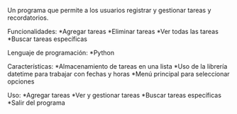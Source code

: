 Un programa que permite a los usuarios registrar y gestionar tareas y recordatorios.

Funcionalidades:
*Agregar tareas
*Eliminar tareas
*Ver todas las tareas
*Buscar tareas específicas

Lenguaje de programación:
*Python

Características:
*Almacenamiento de tareas en una lista
*Uso de la librería datetime para trabajar con fechas y horas
*Menú principal para seleccionar opciones

Uso:
*Agregar tareas
*Ver y gestionar tareas
*Buscar tareas específicas
*Salir del programa
